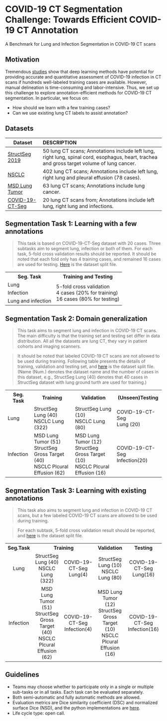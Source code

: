 # COVID-19 CT Segmentation Challenge: Towards Efficient COVID-19 CT Annotation
A Benchmark for Lung and Infection Segmentation in COVID-19 CT scans

## Motivation

Tremendous [studies](https://github.com/HzFu/COVID19_imaging_AI_paper_list) show that deep learning methods have potential for providing accurate and quantitative assessment of COVID-19 infection in CT scans if hundreds  well-labeled training cases are available. However, manual delineation is time-consuming and labor-intensive. Thus, we set up this challenge to explore annotation-efficient methods for COVID-19 CT segmentation. In particular, we focus on:

- How should we learn with a few training cases? 
- Can we use existing lung CT labels to assist annotation?

## Datasets

| Dataset                                                      | DESCRIPTION                                                  |
| ------------------------------------------------------------ | :----------------------------------------------------------- |
| [StructSeg 2019](https://structseg2019.grand-challenge.org/) | 50 lung CT scans; Annotations include left lung, right lung, spinal cord, esophagus, heart, trachea and gross target volume of lung cancer. |
| [NSCLC](https://wiki.cancerimagingarchive.net/display/DOI/Thoracic+Volume+and+Pleural+Effusion+Segmentations+in+Diseased+Lungs+for+Benchmarking+Chest+CT+Processing+Pipelines#7c5a8c0c0cef44e488b824bd7de60428) | 402 lung CT scans; Annotations include left lung, right lung and pleural effusion (78 cases). |
| [MSD Lung Tumor](http://medicaldecathlon.com/)               | 63 lung CT scans; Annotations include lung cancer.           |
| [COVID-19-CT-Seg]()                                          | 20 lung CT scans from; Annotations include left lung, right lung and infections. |


## Segmentation Task 1: Learning with a few annotations

> This task is based on COVID-19-CT-Seg dataset with 20 cases. Three subtasks aim to segment lung, infection or both of them. For each task, 5-fold cross validation results should be reported. It should be noted that each fold only has 4 training cases, and remained 16 cases are used for testing. [Here]() is the dataset split file.



<table>
	<tr>
	    <th><center>Seg. Task</th>
	    <th><center>Training and Testing</th>  
	</tr >
<tr >
    <td>Lung</td>
    <td rowspan="3">5-fold cross validation <br/>4 cases (20% for training)<br/> 16 cases (80% for testing)</td>
<tr>
    <td>Infection</td>
</tr>
<tr>
    <td>Lung and infection</td>
</tr>
</table>

## Segmentation Task 2: Domain generalization

> This task aims to segment lung and infection in COVID-19 CT scans. The main difficulty is that the training set and testing set differ in data distribution. All all the datasets are lung CT, they vary in patient cohorts and imaging scanners. 

> It should be noted that labeled COVID-19 CT scans are not allowed to be used during training. Following table presents the details of training, validation and testing set, and [here]() is the dataset split file. (Name (Num.) denotes the dataset name and the number of cases in this dataset, e.g., StructSeg Lung (40) denotes that 40 cases in StructSeg dataset with lung ground turth are used for training.)



<table>
	<tr>
	    <th>Seg. Task</th>
	    <th>Training</th>
        <th>Validation</th>
        <th>(Unseen)Testing</th>
	</tr >
	<tr>
	    <td>Lung</td>
	    <td>StructSeg Lung (40) <br/>NSCLC Lung (322)</td>
        <td>StructSeg Lung (10) <br/>NSCLC Lung (80)</td>
        <td>COVID-19-CT-Seg<br/>Lung (20)</td>
	</tr>
	<tr>
	    <td>Infection</td>
	    <td>MSD Lung Tumor (51)<br/>StructSeg Gross Target (40)<br/>NSCLC Plcural Effusion (62)</td>
        <td>MSD Lung Tumor (12)<br/>StructSeg Gross Target (10)<br/>NSCLC Plcural Effusion (16)</td>
        <td>COVID-19-CT-Seg<br/>Infection(20)</td>
	</tr>
</table>



## Segmentation Task 3: Learning with existing annotations

> This task also aims to segment lung and infection in COVID-19 CT scans, but a few labeled COVID-19 CT scans are allowed to be used during training. 

> For each subtask, 5-fold cross validation result should be reported, and [here]() is the dataset split file.



<table>
    <tr>
        <th><center>Seg.Task</th>
        <th colspan="2" ><center>Training</th></td>
        <th><center>Validation</th>
        <th><center>Testing</th>
    </tr>
    <tr>
        <td><center>Lung</td>
	    <td><center>StructSeg Lung (40) <br/>NSCLC Lung (322)</td>
        <td><center>COVID-19-CT-Seg Lung(4)</td>
        <td><center>StructSeg Lung (10) <br/>NSCLC Lung (80)</td>
        <td><center>COVID-19-CT-Seg Lung(16)</td>
    </tr>
        <tr>
        <td><center>Infection</td>
        <td><center>MSD Lung Tumor (51)<br/>StructSeg Gross Target (40)<br/>NSCLC Plcural Effusion (62)</td>
        <td><center>COVID-19-CT-Seg Infection(4)</td>
        <td><center>MSD Lung Tumor (12)<br/>StructSeg Gross Target (10)<br/>NSCLC Plcural Effusion (16)</td>
        <td><center>COVID-19-CT-Seg Infection(16)</td>
    </tr>
</table>



## Guidelines

- Teams may choose whether to participate only in a single or multiple sub-tasks or in all tasks. Each task can be evaluated separately.
- Both semi-automatic and fully automatic methods are allowed.
-  Evaluation metrics are Dice similarity coefficient (DSC) and normalized surface Dice (NSD), and the python implementations are [here](http://medicaldecathlon.com/files/Surface_distance_based_measures.ipynb).
- Life cycle type: open call.



